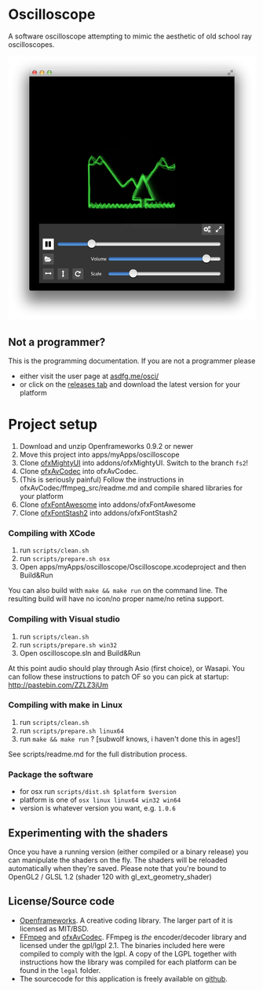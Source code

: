 Oscilloscope
===

A software oscilloscope attempting to mimic the aesthetic of old school ray oscilloscopes. 
	
<img src="docs/screenshot.png" width="667">


## Not a programmer? 

This is the programming documentation. If you are not a programmer please

* either visit the user page at <a href="http://asdfg.me/osci/">asdfg.me/osci/</a>
* or click on the [releases tab](https://github.com/kritzikratzi/Oscilloscope/releases) and download the latest version for your platform



# Project setup 

1. Download and unzip Openframeworks 0.9.2 or newer
1. Move this project into apps/myApps/oscilloscope
1. Clone [ofxMightyUI](https://github.com/kritzikratzi/ofxMightyUI) into addons/ofxMightyUI. Switch to the branch `fs2`! 
1. Clone [ofxAvCodec](https://github.com/kritzikratzi/ofxAvCodec) into ofxAvCodec. 
1. (This is seriously painful) Follow the instructions in ofxAvCodec/ffmpeg_src/readme.md and compile shared libraries for your platform
1. Clone [ofxFontAwesome](https://github.com/kritzikratzi/ofxFontAwesome) into addons/ofxFontAwesome
1. Clone [ofxFontStash2](https://github.com/armadillu/ofxFontStash2) into addons/ofxFontStash2


### Compiling with XCode

1. run `scripts/clean.sh`
1. run `scripts/prepare.sh osx`
1. Open apps/myApps/oscilloscope/Oscilloscope.xcodeproject and then Build&Run

You can also build with `make && make run` on the command line. The resulting build will have no icon/no proper name/no retina support. 

### Compiling with Visual studio

1. run `scripts/clean.sh`
1. run `scripts/prepare.sh win32`
1. Open oscilloscope.sln and Build&Run

At this point audio should play through Asio (first choice), or Wasapi. You can follow these instructions to patch OF so you can pick at startup: http://pastebin.com/ZZLZ3jUm

### Compiling with make in Linux

1. run `scripts/clean.sh`
1. run `scripts/prepare.sh linux64`
1. run `make && make run` ? [subwolf knows, i haven't done this in ages!]

See scripts/readme.md for the full distribution process. 

### Package the software

* for osx run `scripts/dist.sh $platform $version`
* platform is one of `osx linux linux64 win32 win64`
* version is whatever version you want, e.g. `1.0.6`

## Experimenting with the shaders

Once you have a running version (either compiled or a binary release) you can manipulate the shaders on the fly. The shaders will be reloaded automatically when they're saved. Please note that you're bound to OpenGL2 / GLSL 1.2 (shader 120 with gl_ext_geometry_shader)


## License/Source code

* [Openframeworks](http://openframeworks.cc). A creative coding library. The larger part of it is licensed as MIT/BSD. 
* [FFmpeg](http://www.ffmpeg.org/) and [ofxAvCodec](https://github.com/kritzikratzi/ofxAvCodec). FFmpeg is _the_ encoder/decoder library and licensed under the gpl/lgpl 2.1. The binaries included here were compiled to comply with the lgpl. A copy of the LGPL together with instructions how the library was compiled for each platform can be found in the `legal` folder. 
* The sourcecode for this application is freely available on [github](https://github.com/kritzikratzi/Oscilloscope). 